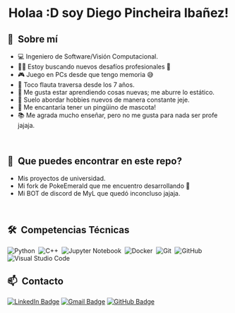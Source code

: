 <h1 align="center">Holaa :D soy Diego Pincheira Ibañez!</h1>

<div>

  ## 👀 &nbsp;Sobre mí

  - 💻  Ingeniero de Software/Visión Computacional.
  - 👨‍💼  Estoy buscando nuevos desafíos profesionales 👀
  - 🎮  Juego en PCs desde que tengo memoria 😅
  - 🪈  Toco flauta traversa desde los 7 años.
  - 🧠  Me gusta estar aprendiendo cosas nuevas; me aburre lo estático.
  - 🧩  Suelo abordar hobbies nuevos de manera constante jeje.
  - 🐧  Me encantaría tener un pingüino de mascota!
  - 📚  Me agrada mucho enseñar, pero no me gusta para nada ser profe jajaja.

  <br>
</div>

<div>

  ## 👀 &nbsp;Que puedes encontrar en este repo?

  - Mis proyectos de universidad.
  - Mi fork de PokeEmerald que me encuentro desarrollando 🤩
  - Mi BOT de discord de MyL que quedó inconcluso jajaja.

 <br>
</div>


<div>

  ## 🛠️ &nbsp;Competencias Técnicas

  ![Python](https://img.shields.io/badge/-Python-ffd343?logo=python)&nbsp;
  ![C++](https://img.shields.io/badge/-C++-blue?logo=cplusplus)&nbsp;
  ![Jupyter Notebook](https://img.shields.io/badge/-Jupyter%20Notebook-0D1117?style=flat&logo=jupyter)&nbsp;
  ![Docker](https://img.shields.io/badge/-Docker-0D1117?style=flat&logo=docker)&nbsp;
  ![Git](https://img.shields.io/badge/-Git-0D1117?style=flat&logo=git)&nbsp;
  ![GitHub](https://img.shields.io/badge/-GitHub-0D1117?style=flat&logo=github)&nbsp;
  ![Visual Studio Code](https://img.shields.io/badge/-VS%20Code-0D1117?style=flat&logo=visual-studio-code&logoColor=007ACC)&nbsp;

</div>

<div>

  ## 📫 &nbsp;Contacto

  [![LinkedIn Badge](https://img.shields.io/badge/-Diego_Pincheira_Ib.-blue?style=flat-square&logo=Linkedin&logoColor=white&link=https://www.linkedin.com/in/diego-pincheira-iba%C3%B1ez/)](https://www.linkedin.com/in/diego-pincheira-iba%C3%B1ez/)
  [![Gmail Badge](https://img.shields.io/badge/-Diego_Pincheira_Ib.-red?style=flat-square&logo=Gmail&logoColor=white)](mailto:dpincheira@meteodata.cl)
  [![GitHub Badge](https://img.shields.io/badge/-DiegoPincheiraIb-393636?style=flat-square&logo=GitHub&logoColor=white)](https://github.com/diegopincheiraib)

</div>

<!--
**DiegoPincheiraIb/DiegoPincheiraIb** is a ✨ _special_ ✨ repository because its `README.md` (this file) appears on your GitHub profile.

Here are some ideas to get you started:

- 🔭 I’m currently working on ...
- 🌱 I’m currently learning ...
- 👯 I’m looking to collaborate on ...
- 🤔 I’m looking for help with ...
- 💬 Ask me about ...
- 📫 How to reach me: ...
- 😄 Pronouns: ...
- ⚡ Fun fact: ...
-->
